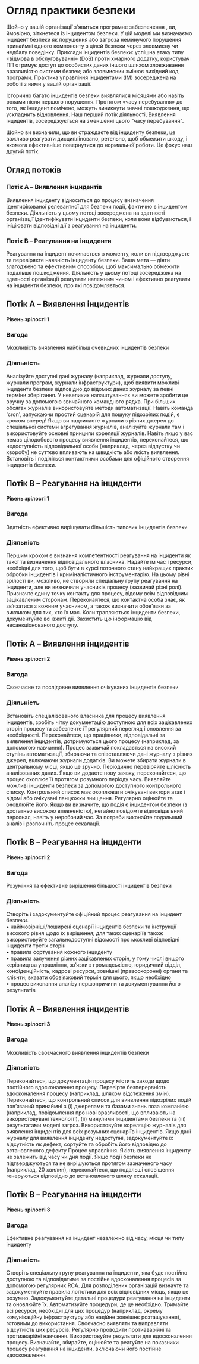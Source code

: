 # Огляд практики безпеки

Щойно у вашій організації з'явиться програмне забезпечення , ви, ймовірно, зіткнетеся із інцидентом безпеки. 
У цій моделі ми визначаємо інцидент безпеки як порушення або загроза неминучого порушення принаймні одного компоненту з цілей безпеки через зловмисну чи недбалу поведінку. Приклади інцидентів безпеки: успішна атаку типу «відмова в обслуговуванні» (DoS) проти хмарного додатку, користувач ПП отримує доступ до особистих даних іншого шляхом зловживання вразливістю системи безпек; або зловмисник змінює вихідний код програми. 
Практика управління інцидентами (IM) зосереджена на роботі з ними у вашій організації. 

Історично багато інцидентів безпеки виявлялися місяцями або навіть роками після першого порушення. Протягом «часу перебування» до того, як інцидент помічено, можуть виникнути значні пошкодження, що ускладнить відновлення.
Наш перший потік діяльності, Виявлення інцидентів, зосереджується на зменшенні цього "часу перебування". 

Щойно ви визначили, що ви страждаєте від інциденту безпеки, це важливо реагувати дисципліновано, ретельно, щоб обмежити шкоду, і якомога ефективніше повернутися до нормальної роботи. Це фокус наш другий потік.



## Огляд потоків

### Потік A – Виявлення інцидентів
Виявлення інциденту відноситься до процесу визначення ідентифікованої релевантної для безпеки події, фактично є інцидентом безпеки. Діяльність у цьому потоці зосереджена на здатності організації ідентифікувати інциденти безпеки, коли вони відбуваються, і ініціювати відповідні дії з реагування на інциденти.
### Потік B – Реагування на інциденти
Реагування на інцидент починається з моменту, коли ви підтверджуєте та перевіряєте наявність інциденту безпеки. Ваша мета — діяти злагоджено та
ефективним способом, щоб максимально обмежити подальше пошкодження. Діяльність у цьому потоці зосереджена на здатності організації реагувати належним чином і ефективно реагувати на інциденти безпеки, про які повідомляється.

## Потік A – Виявлення інцидентів
#### Рівень зрілості 1
### Вигода
Можливість виявлення найбільш очевидних інцидентів безпеки
### Діяльність
Аналізуйте доступні дані журналу (наприклад, журнали доступу, журнали програм, журнали інфраструктури), щоб виявити можливі інциденти безпеки відповідно до відомих даних журналу за певні терміни зберігання.
У невеликих налаштуваннях ви можете зробити це вручну за допомогою звичайного командного рядка. При більших обсягах журналів використовуйте методи автоматизації. Навіть команда 'cron', запускаючи простий сценарій для пошуку підозрілих подій, є кроком вперед!
Якщо ви надсилаєте журнали з різних джерел до спеціальної системи агрегування журналів, аналізуйте журнали там і використовуйте основні принципи кореляції журналів.
Навіть якщо у вас немає цілодобового процесу виявлення інцидентів, переконайтеся, що недоступність відповідальної особи (наприклад, через відпустку чи хворобу) не суттєво впливають на швидкість або якість виявлення.
Встановіть і поділіться контактними особами для офіційного створення інцидентів безпеки.

## Потік В – Реагування на інциденти
#### Рівень зрілості 1
### Вигода
Здатність ефективно вирішувати більшість типових інцидентів безпеки
### Діяльність
Першим кроком є визнання компетентності реагування на інциденти як такої та визначення відповідального власника. Надайте їм час і ресурси, необхідні для того, щоб бути в курсі поточного стану найкращих практик обробки інцидентів і криміналістичного інструментарію.
На цьому рівні зрілості ви, можливо, не створили спеціальну групу реагування на інциденти, але ви визначили учасників процесу (зазвичай
різні ролі). Призначте єдину точку контакту для процесу, відому всім відповідним зацікавленим сторонам. Переконайтеся, що контактна особа знає, як зв’язатися з кожним учасником, а також визначити обов’язки за викликом для тих, хто їх має.
Коли трапляються інциденти безпеки, документуйте всі вжиті дії. Захистить цю інформацію від несанкціонованого доступу.

## Потік A – Виявлення інцидентів
#### Рівень зрілості 2
### Вигода
Своєчасне та послідовне виявлення очікуваних інцидентів безпеки
### Діяльність
Встановіть спеціалізованого власника для процесу виявлення інцидентів, зробіть чітку документацію доступною для всіх зацікавлених сторін процесу та забезпечте її регулярний перегляд і оновлення за необхідності. Переконайтеся, що працівники, відповідальні за виявлення інцидентів, дотримуються цього процесу (наприклад, за допомогою навчання).
Процес зазвичай покладається на високий ступінь автоматизації, збираючи та співставляючи дані журналу з різних джерел, включаючи журнали додатків. Ви можете збирати журнали в центральному місці, якщо це зручно. Періодично перевіряйте цілісність аналізованих даних. Якщо ви додаєте нову заявку, переконайтеся, що процес охоплює її протягом розумного періоду часу.
Виявляйте можливі інциденти безпеки за допомогою доступного контрольного списку. Контрольний список має охоплювати очікувані вектори атак і відомі або очікувані ланцюжки знищення.
Регулярно оцінюйте та оновлюйте його.
Якщо ви визначите, що подія є інцидентом безпеки (з достатньо високою впевненістю), негайно повідомте відповідальний персонал, навіть у неробочий час.
За потреби виконайте подальший аналіз і розпочніть процес ескалації.

## Потік B – Реагування на інциденти
#### Рівень зрілості 2
### Вигода
Розуміння та ефективне вирішення більшості інцидентів безпеки
### Діяльність
Створіть і задокументуйте офіційний процес реагування на інцидент безпеки. 
</br> • найімовірніші/поширені сценарії інцидентів безпеки та інструкції високого рівня щодо їх вирішення; для таких сценаріїв також використовуйте загальнодоступні відомості про можливі відповідні інциденти третіх сторін
</br> • правила сортування кожного інциденту
</br> • правила залучення різних зацікавлених сторін, у тому числі вищого керівництва управління, зв’язки з громадськістю, юридичний відділ, конфіденційність, кадрові ресурси, зовнішні (правоохоронні) органи та клієнти; вказати обов’язковий термін для цього, якщо необхідно
</br> • процес виконання аналізу першопричини та документування його результатів

## Потік A – Виявлення інцидентів
#### Рівень зрілості 3
### Вигода
Можливість своєчасного виявлення інцидентів безпеки
### Діяльність
Переконайтеся, що документація процесу містить заходи щодо постійного вдосконалення процесу. Перевірте безперервність вдосконалення процесу (наприклад, шляхом відстеження змін).
Переконайтеся, що контрольний список для виявлення підозрілих подій пов’язаний принаймні з (i) джерелами та базами знань поза компанією (наприклад, повідомлення про нові вразливості, що впливають на використовувані технології), (ii) минулими інцидентами безпеки та (iii) результатами моделі загроз.
Використовуйте кореляцію журналів для виявлення інцидентів для всіх розумних сценаріїв інцидентів. Якщо дані журналу для виявлення інциденту недоступні, задокументуйте їх відсутність як дефект, сортуйте та обробіть його відповідно до встановленого дефекту
Процес управління.
Якість виявлення інциденту не залежить від часу чи дня події. Якщо події безпеки не підтверджуються та не вирішуються протягом зазначеного часу (наприклад, 20 хвилин), переконайтеся, що подальші сповіщення генеруються відповідно до встановленого шляху ескалації.

## Потік B – Реагування на інциденти
#### Рівень зрілості 3
### Вигода
Ефективне реагування на інцидент незалежно від часу, місця чи типу інциденту
### Діяльність
Створіть спеціальну групу реагування на інциденти, яка буде постійно доступною та відповідатиме за постійне вдосконалення процесів за допомогою регулярних RCA. Для розподілених організацій визначте та задокументуйте правила логістики для всіх відповідних місць, якщо це розумно.
Задокументуйте детальні процедури реагування на інциденти та оновлюйте їх.
Автоматизуйте процедури, де це необхідно. Тримайте всі ресурси, необхідні для цих процедур (наприклад, окрему комунікаційну інфраструктуру або надійне зовнішнє розташування), готовими до використання. Своєчасно виявляти та виправляти відсутність цих ресурсів.
Регулярно проводити протиаварійні та протиаварійні навчання. Використовуйте результати для вдосконалення процесу.
Визначайте, збирайте, оцінюйте та реагуйте на показники процесу реагування на інциденти, включаючи його постійне вдосконалення.
